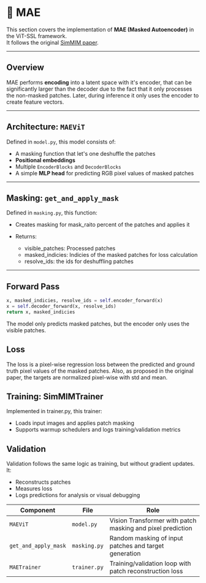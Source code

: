# 🧵 MAE

This section covers the implementation of **MAE (Masked Autoencoder)** in the ViT-SSL framework.  
It follows the original [SimMIM paper](https://arxiv.org/pdf/2111.06377).

---

## Overview

MAE performs **encoding** into a latent space with it's encoder, that can be significantly larger than the decoder due to the fact that
it only processes the non-masked patches. Later, during inference it only uses the encoder to create feature vectors.

---

## Architecture: `MAEViT`

Defined in `model.py`, this model consists of:

- A masking function that let's one deshuffle the patches
- **Positional embeddings**
- Multiple `EncoderBlocks` and `DecoderBlocks`
- A simple **MLP head** for predicting RGB pixel values of masked patches

---

## Masking: `get_and_apply_mask`

Defined in `masking.py`, this function:

- Creates masking for mask_raito percent of the patches and applies it

- Returns:
    - visible_patches: Processed patches
    - masked_indicies: Indicies of the masked patches for loss calculation
    - resolve_ids: the ids for deshuffling patches

---

## Forward Pass

```python
x, masked_indicies, resolve_ids = self.encoder_forward(x)
x = self.decoder_forward(x, resolve_ids)
return x, masked_indicies
```

The model only predicts masked patches, but the encoder only uses the visible patches.

## Loss

The loss is a pixel-wise regression loss between the predicted and ground truth pixel values of the masked patches. Also, as proposed in
the original paper, the targets are normalized pixel-wise with std and mean.

## Training: SimMIMTrainer

Implemented in trainer.py, this trainer:

- Loads input images and applies patch masking
- Supports warmup schedulers and logs training/validation metrics

## Validation

Validation follows the same logic as training, but without gradient updates. It:

- Reconstructs patches
- Measures loss
- Logs predictions for analysis or visual debugging

| Component            | File            | Role                                                          |
|----------------------|------------------|---------------------------------------------------------------|
| `MAEViT`          | `model.py`       | Vision Transformer with patch masking and pixel prediction   |
| `get_and_apply_mask`     | `masking.py`     | Random masking of input patches and target generation        |
| `MAETrainer`      | `trainer.py`     | Training/validation loop with patch reconstruction loss      |
